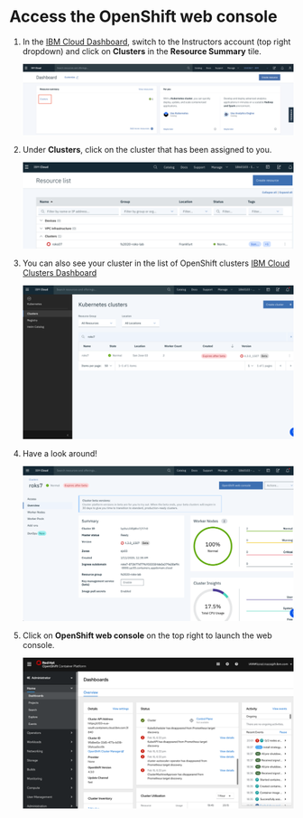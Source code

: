 # Access the OpenShift web console

1. In the [IBM Cloud Dashboard](https://cloud.ibm.com), switch to the Instructors account (top right dropdown)  and click on **Clusters** in the **Resource Summary** tile.

    ![Find the Resource Summary tile](../assets/dashboard.png)

2. Under **Clusters**, click on the cluster that has been assigned to you.

    ![Choose a cluster](../assets/clusters-overview.png)

3. You can also see your cluster in the list of OpenShift clusters [IBM Cloud Clusters Dashboard](https://cloud.ibm.com/kubernetes/clusters?platformType=openshift)

    ![Clusters Dashboard](../assets/cluster-dashboard.png)

4. Have a look around!

    ![Launch the OpenShift web console](../assets/cluster-overview.png)

5. Click on **OpenShift web console** on the top right to launch the web console.

    ![Launch the OpenShift web console](../assets/ocp-console.png)
